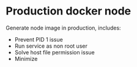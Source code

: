 # Production docker node
Generate node image in production, includes:

- Prevent PID 1 issue
- Run service as non root user
- Solve host file permission issue
- Minimize
